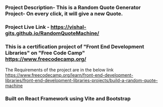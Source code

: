 ### Project Description- This is a Random Quote Generator Project- On every click, it will give a new Quote.

### Project Live Link - https://vishal-gits.github.io/RandomQuoteMachine/

### This is a certification project of "Front End Development Libraries" on "Free Code Camp" https://www.freecodecamp.org/

The Requirements of the project are in the below link
https://www.freecodecamp.org/learn/front-end-development-libraries/front-end-development-libraries-projects/build-a-random-quote-machine

### Built on React Framework using Vite and Bootstrap

